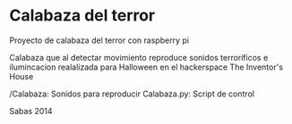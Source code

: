 Calabaza del terror
=================

Proyecto de calabaza del terror con raspberry pi

Calabaza que al detectar movimiento reproduce sonidos terroríficos e ilumincacion realalizada para Halloween en el hackerspace
The Inventor's House

/Calabaza: Sonidos para reproducir
Calabaza.py: Script de control

Sabas 2014
